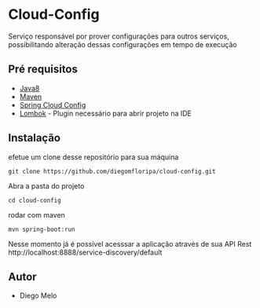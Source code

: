 # Cloud-Config
Serviço responsável por prover configurações para outros serviços, possibilitando alteração dessas configurações em tempo de execução

## Pré requisitos
- [Java8](https://www.java.com/pt_BR/download)
- [Maven](https://maven.apache.org)
- [Spring Cloud Config](https://cloud.spring.io/spring-cloud-config/multi/multi__spring_cloud_config_server.html)
- [Lombok](https://projectlombok.org) - Plugin necessário para abrir projeto na IDE

## Instalação
efetue um clone desse repositório para sua máquina
```
git clone https://github.com/diegomfloripa/cloud-config.git
```

Abra a pasta do projeto
````
cd cloud-config
````
rodar com maven
```
mvn spring-boot:run
```
Nesse momento já é possível acesssar a aplicação através de sua API Rest
http://localhost:8888/service-discovery/default

## Autor
 - Diego Melo
